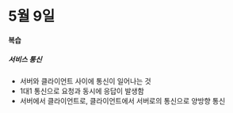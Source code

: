 # 5월 9일
#### 복습
##### 서비스 통신
- 서버와 클라이언트 사이에 통신이 일어나는 것
- 1대1 통신으로 요청과 동시에 응답이 발생함
- 서버에서 클라이언트로, 클라이언트에서 서버로의 통신으로 양방향 통신
